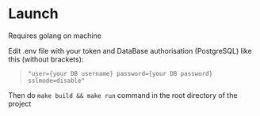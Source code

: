 # Launch
Requires golang on machine

Edit .env file with your token and DataBase authorisation (PostgreSQL) like this (without brackets): 
>`"user={your DB username} password={your DB password} sslmode=disable"`

Then do `make build && make run` command in the root directory of the project
